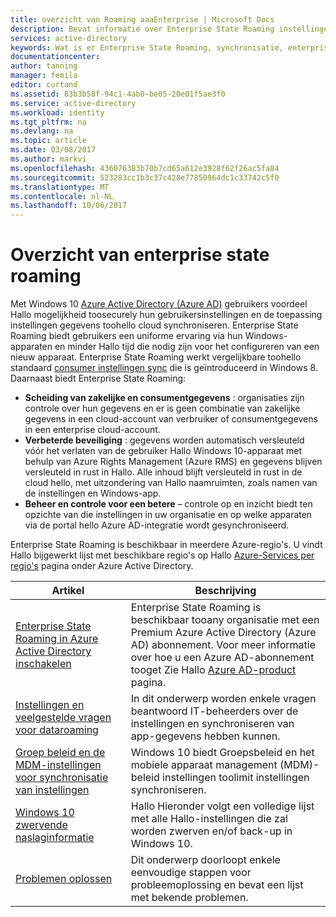 ```yaml
---
title: overzicht van Roaming aaaEnterprise | Microsoft Docs
description: Bevat informatie over Enterprise State Roaming instellingen in Windows-apparaten. Enterprise State Roaming biedt gebruikers een uniforme ervaring via hun Windows-apparaten en minder Hallo tijd die nodig zijn voor het configureren van een nieuw apparaat.
services: active-directory
keywords: Wat is er Enterprise State Roaming, synchronisatie, enterprise, windows-cloud
documentationcenter: 
author: tanning
manager: femila
editor: curtand
ms.assetid: 83b3b58f-94c1-4ab0-be05-20e01f5ae3f0
ms.service: active-directory
ms.workload: identity
ms.tgt_pltfrm: na
ms.devlang: na
ms.topic: article
ms.date: 03/08/2017
ms.author: markvi
ms.openlocfilehash: 436076383b70b7cd65a612e3928f62f26ac5fa84
ms.sourcegitcommit: 523283cc1b3c37c428e77850964dc1c33742c5f0
ms.translationtype: MT
ms.contentlocale: nl-NL
ms.lasthandoff: 10/06/2017
---
```

# <a name="enterprise-state-roaming-overview"></a>Overzicht van enterprise state roaming
Met Windows 10 [Azure Active Directory (Azure AD)](active-directory-whatis.md) gebruikers voordeel Hallo mogelijkheid toosecurely hun gebruikersinstellingen en de toepassing instellingen gegevens toohello cloud synchroniseren. Enterprise State Roaming biedt gebruikers een uniforme ervaring via hun Windows-apparaten en minder Hallo tijd die nodig zijn voor het configureren van een nieuw apparaat. Enterprise State Roaming werkt vergelijkbare toohello standaard [consumer instellingen sync](http://windows.microsoft.com/en-US/windows-8/sync-settings-pcs) die is geïntroduceerd in Windows 8. Daarnaast biedt Enterprise State Roaming:

* **Scheiding van zakelijke en consumentgegevens** : organisaties zijn controle over hun gegevens en er is geen combinatie van zakelijke gegevens in een cloud-account van verbruiker of consumentgegevens in een enterprise cloud-account.
* **Verbeterde beveiliging** : gegevens worden automatisch versleuteld vóór het verlaten van de gebruiker Hallo Windows 10-apparaat met behulp van Azure Rights Management (Azure RMS) en gegevens blijven versleuteld in rust in Hallo. Alle inhoud blijft versleuteld in rust in de cloud hello, met uitzondering van Hallo naamruimten, zoals namen van de instellingen en Windows-app.  
* **Beheer en controle voor een betere** – controle op en inzicht biedt ten opzichte van die instellingen in uw organisatie en op welke apparaten via de portal hello Azure AD-integratie wordt gesynchroniseerd. 

Enterprise State Roaming is beschikbaar in meerdere Azure-regio's. U vindt Hallo bijgewerkt lijst met beschikbare regio's op Hallo [Azure-Services per regio's](https://azure.microsoft.com/regions/#services) pagina onder Azure Active Directory.

| Artikel | Beschrijving |
| --- | --- |
| [Enterprise State Roaming in Azure Active Directory inschakelen](active-directory-windows-enterprise-state-roaming-enable.md) |Enterprise State Roaming is beschikbaar tooany organisatie met een Premium Azure Active Directory (Azure AD) abonnement. Voor meer informatie over hoe u een Azure AD-abonnement tooget Zie Hallo [Azure AD-product](https://azure.microsoft.com/services/active-directory) pagina. |
| [Instellingen en veelgestelde vragen voor dataroaming](active-directory-windows-enterprise-state-roaming-faqs.md) |In dit onderwerp worden enkele vragen beantwoord IT-beheerders over de instellingen en synchroniseren van app-gegevens hebben kunnen. |
| [Groep beleid en de MDM-instellingen voor synchronisatie van instellingen](active-directory-windows-enterprise-state-roaming-group-policy-settings.md) |Windows 10 biedt Groepsbeleid en het mobiele apparaat management (MDM)-beleid instellingen toolimit instellingen synchroniseren. |
| [Windows 10 zwervende naslaginformatie](active-directory-windows-enterprise-state-roaming-windows-settings-reference.md) |Hallo Hieronder volgt een volledige lijst met alle Hallo-instellingen die zal worden zwerven en/of back-up in Windows 10. |
| [Problemen oplossen](active-directory-windows-enterprise-state-roaming-troubleshooting.md) |Dit onderwerp doorloopt enkele eenvoudige stappen voor probleemoplossing en bevat een lijst met bekende problemen. |


